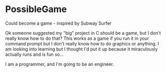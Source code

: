 # PossibleGame
Could become a game - inspired by Subway Surfer

Ok someone suggested my "big" project in C should be a game, but I don't really know how to do that? 
This works as a game if you run it in your command prompt but I don't really know how to do graphics or anything.
I am looking into learning but I thought I'd put it up because it miraculously actually runs and is fun so...

I am a programmer, and I'm going to be an engineer.
